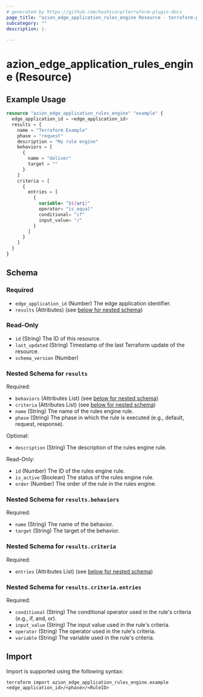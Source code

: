 ```yaml
---
# generated by https://github.com/hashicorp/terraform-plugin-docs
page_title: "azion_edge_application_rules_engine Resource - terraform-provider-azion"
subcategory: ""
description: |-
  
---
```


# azion_edge_application_rules_engine (Resource)



## Example Usage

```terraform
resource "azion_edge_application_rules_engine" "example" {
  edge_application_id = <edge_application_id>
  results = {
    name = "Terraform Example"
    phase = "request"
    description = "My rule engine"
    behaviors = [
      {
        name = "deliver"
        target = ""
      }
    ]
    criteria = [
      {
        entries = [
          {
            variable= "$${uri}"
            operator= "is_equal"
            conditional= "if"
            input_value= "/"
          }
        ]
      }
    ]
  }
}
```

<!-- schema generated by tfplugindocs -->
## Schema

### Required

- `edge_application_id` (Number) The edge application identifier.
- `results` (Attributes) (see [below for nested schema](#nestedatt--results))

### Read-Only

- `id` (String) The ID of this resource.
- `last_updated` (String) Timestamp of the last Terraform update of the resource.
- `schema_version` (Number)

<a id="nestedatt--results"></a>
### Nested Schema for `results`

Required:

- `behaviors` (Attributes List) (see [below for nested schema](#nestedatt--results--behaviors))
- `criteria` (Attributes List) (see [below for nested schema](#nestedatt--results--criteria))
- `name` (String) The name of the rules engine rule.
- `phase` (String) The phase in which the rule is executed (e.g., default, request, response).

Optional:

- `description` (String) The description of the rules engine rule.

Read-Only:

- `id` (Number) The ID of the rules engine rule.
- `is_active` (Boolean) The status of the rules engine rule.
- `order` (Number) The order of the rule in the rules engine.

<a id="nestedatt--results--behaviors"></a>
### Nested Schema for `results.behaviors`

Required:

- `name` (String) The name of the behavior.
- `target` (String) The target of the behavior.


<a id="nestedatt--results--criteria"></a>
### Nested Schema for `results.criteria`

Required:

- `entries` (Attributes List) (see [below for nested schema](#nestedatt--results--criteria--entries))

<a id="nestedatt--results--criteria--entries"></a>
### Nested Schema for `results.criteria.entries`

Required:

- `conditional` (String) The conditional operator used in the rule's criteria (e.g., if, and, or).
- `input_value` (String) The input value used in the rule's criteria.
- `operator` (String) The operator used in the rule's criteria.
- `variable` (String) The variable used in the rule's criteria.

## Import

Import is supported using the following syntax:

```shell
terraform import azion_edge_application_rules_engine.example <edge_application_id>/<phase>/<RuleID>
```
